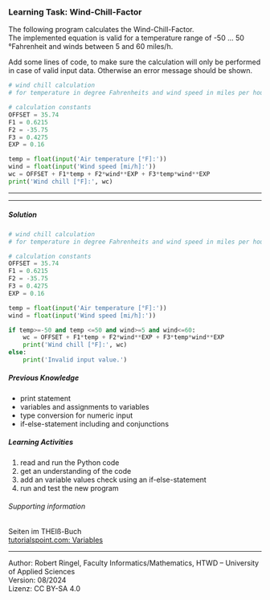 ### Learning Task: Wind-Chill-Factor

The following program calculates the Wind-Chill-Factor.  
The implemented equation is valid for a temperature range of -50 ... 50 °Fahrenheit and winds between 5 and 60 miles/h.  

Add some lines of code, to make sure the calculation will only be performed in case of valid input data. Otherwise an error message should be shown.

``` python
# wind chill calculation 
# for temperature in degree Fahrenheits and wind speed in miles per hour

# calculation constants
OFFSET = 35.74
F1 = 0.6215
F2 = -35.75
F3 = 0.4275
EXP = 0.16

temp = float(input('Air temperature [°F]:'))
wind = float(input('Wind speed [mi/h]:'))
wc = OFFSET + F1*temp + F2*wind**EXP + F3*temp*wind**EXP
print('Wind chill [°F]:', wc)
```

---------------------------------------
---------------------------------------

##### Solution

``` python
# wind chill calculation 
# for temperature in degree Fahrenheits and wind speed in miles per hour

# calculation constants
OFFSET = 35.74
F1 = 0.6215
F2 = -35.75
F3 = 0.4275
EXP = 0.16

temp = float(input('Air temperature [°F]:'))
wind = float(input('Wind speed [mi/h]:'))

if temp>=-50 and temp <=50 and wind>=5 and wind<=60:
	wc = OFFSET + F1*temp + F2*wind**EXP + F3*temp*wind**EXP
	print('Wind chill [°F]:', wc)
else:
	print('Invalid input value.')
```

##### Previous Knowledge

- print statement
- variables and assignments to variables
- type conversion for numeric input  
- if-else-statement including and conjunctions
  
##### Learning Activities

1) read and run the Python code
2) get an understanding of the code
3) add an variable values check using an if-else-statement
4) run and test the new program


###### Supporting information

Seiten im THEIß-Buch  
[tutorialspoint.com: Variables](https://www.tutorialspoint.com/python/python_variables.htm)

----
[//]: # "Learning objective: Test and branch using if-else including conjunction"
[//]: # "Topic: Controlling program execution"
[//]: # "Complexity: 2 - normal"
[//]: # "Task type: completion task"

Author: Robert Ringel, Faculty Informatics/Mathematics, HTWD – University of Applied Sciences  
Version: 08/2024            
Lizenz: CC BY-SA 4.0

